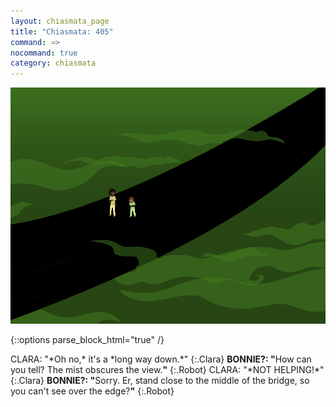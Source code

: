 ```yaml
---
layout: chiasmata_page
title: "Chiasmata: 405"
command: ≃>
nocommand: true
category: chiasmata
---
```


![405](/chiasmata/images/narrative/403.png)

{::options parse_block_html="true" /}
<div class="dialogue">
CLARA: "*Oh no,* it's a *long way down.*" 
{:.Clara}
<b>BONNIE?: "</b><span class="Bonnie">How can you tell? The mist obscures the view.</span><b>"</b> 
{:.Robot}
CLARA: "*NOT HELPING!*" 
{:.Clara}
<b>BONNIE?: "</b><span class="Bonnie">Sorry. Er, stand close to the middle of the bridge, so you can't see over the edge?</span><b>"</b> 
{:.Robot}
</div>
